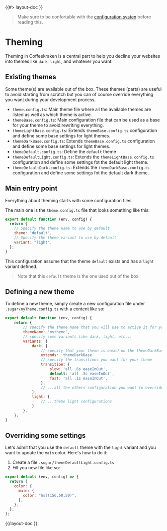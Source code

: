 <!--
/**
 * @name            Theming
 * @namespace       doc.css
 * @type            Markdown
 * @platform        md
 * @status          stable
 * @menu            Documentation / CSS           /doc/css/theming
 *
 * @since           2.0.0
 * @author    Olivier Bossel <olivier.bossel@gmail.com> (https://coffeekraken.io)
 */
-->

{{#> layout-doc }}

> Make sure to be confortable with the [configuration systen](/doc/config/overview) before reading this.

# Theming

Theming in Coffeekraken is a central part to help you decline your websites into themes like `dark`, `light`, and whatever you want.

## Existing themes

Some theme(s) are available out of the box. These themes (parts) are useful to avoid starting from scratch but you can of course override everything you want during your development process.

- `theme.config.ts`: Main theme file where all the available themes are listed as well as which theme is active.
- `themeBase.config.ts`: Main configuration file that can be used as a base for your theme to avoid rewriting everything.
- `themeLightBase.config.ts`: Extends `themeBase.config.ts` configuration and define some base settings for light themes.
- `themeDarkBase.config.ts`: Extends `themeBase.config.ts` configuration and define some base settings for light themes.
- `themeDefault.config.ts`: Define the `default` theme
- `themeDefaultLight.config.ts`: Extends the `themeLightBase.config.ts` configuration and define some settings fot the default light theme.
- `themeDefaultDark.config.ts`: Extends the `themeDarkBase.config.ts` configuration and define some settings fot the default dark theme.

## Main entry point

Everything about theming starts with some configuration files.

The main one is the `theme.config.ts` file that looks something like this:

```js
export default function (env, config) {
  return {
    // Specify the theme name to use by default
    theme: "default",
    // Specify the theme variant to use by default
    variant: "light",
  };
}
```

This configuration assume that the theme `default` exists and has a `light` variant defined.

> Note that this `default` theme is the one used out of the box.

## Defining a new theme

To define a new theme, simply create a new configuration file under `.sugar/myTheme.config.ts` with a content like so:

```js
export default function (env, config) {
    return {
        // specify the theme name that you will use to active it for your website
        themeName: 'mytheme',
        // specify some variants like dark, light, etc...
        variants: {
            dark: {
                // specify that your theme is based on the themeDarkBase (optional)
                extends: 'themeDarkBase'
                // specify the transitions you want for your theme
                transition: {
                    slow: 'all .6s easeInOut',
                    default: 'all .3s easeInOut',
                    fast: 'all .1s easeInOut',
                },
                // ...all the others configuration you want to override from themeDarkBase
            },
            light: {
                // ...theme light configurations
            }
        },
    };
}
```

## Overriding some settings

Let's admit that you use the `default` theme with the `light` variant and you want to update the `main` color. Here's how to do it:

1. Create a file `.sugar/themeDefaultLight.config.ts`
2. Fill you new file like so:

```js
export default (env, config) => {
  return {
    color: {
      main: {
        color: "hsl(156,50,50)",
      },
    },
  };
};
```

{{/layout-doc }}
